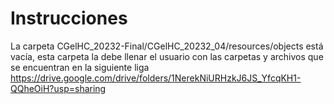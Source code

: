 # Instrucciones

La carpeta CGelHC_20232-Final/CGelHC_20232_04/resources/objects está vacía, esta carpeta la debe llenar el usuario con las carpetas y archivos que se encuentran en la siguiente liga 
https://drive.google.com/drive/folders/1NerekNiURHzkJ6JS_YfcqKH1-QQheOiH?usp=sharing

